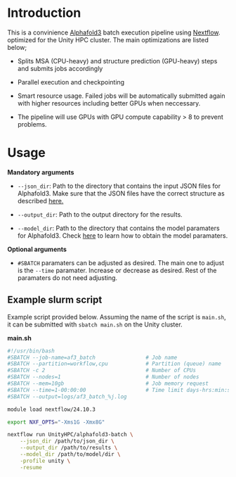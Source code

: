 # Introduction

This is a convinience [Alphafold3](https://github.com/google-deepmind/alphafold3) batch execution pipeline using [Nextflow](https://www.nextflow.io/). optimized for the Unity HPC cluster. The main optimizations are listed below;

- Splits MSA (CPU-heavy) and structure prediction (GPU-heavy) steps and submits jobs accordingly

- Parallel execution and checkpointing

- Smart resource usage. Failed jobs will be automatically submitted again with higher resources including better GPUs when neccessary.

- The pipeline will use GPUs with GPU compute capability > 8 to prevent problems. 

# Usage

**Mandatory arguments**

- `--json_dir`: Path to the directory that contains the input JSON files for Alphafold3. Make sure that the JSON files have the correct structure as described [here.](https://github.com/google-deepmind/alphafold3/blob/main/docs/input.md)

- `--output_dir`: Path to the output directory for the results.

- `--model_dir`: Path to the directory that contains the model paramaters for Alphafold3. Check [here](https://github.com/google-deepmind/alphafold3) to learn how to obtain the model paramaters.

**Optional arguments**

- `#SBATCH` paramaters can be adjusted as desired. The main one to adjust is the `--time` paramater. Increase or decrease as desired. Rest of the paramaters do not need adjusting.

## Example slurm script

Example script provided below. Assuming the name of the script is `main.sh`, it can be submitted with `sbatch main.sh` on the Unity cluster.

**main.sh**
```bash
#!/usr/bin/bash
#SBATCH --job-name=af3_batch                # Job name
#SBATCH --partition=workflow,cpu            # Partition (queue) name
#SBATCH -c 2                                # Number of CPUs
#SBATCH --nodes=1                           # Number of nodes
#SBATCH --mem=10gb                          # Job memory request
#SBATCH --time=1-00:00:00                   # Time limit days-hrs:min:sec
#SBATCH --output=logs/af3_batch_%j.log

module load nextflow/24.10.3

export NXF_OPTS="-Xms1G -Xmx8G"

nextflow run UnityHPC/alphafold3-batch \
    --json_dir /path/to/json_dir \
    --output_dir /path/to/results \
    --model_dir /path/to/model/dir \
    -profile unity \
    -resume
```
